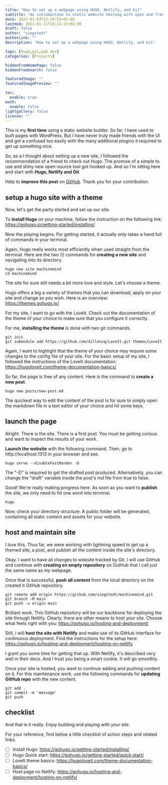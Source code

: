 ```yaml
---
title: "How to set up a webpage using HUGO, Netlify, and Git"
subtitle: "An introduction to static website hosting with open and free resources"
date: 2021-01-03T12:29:51+01:00
lastmod: 2021-01-11T18:21:23+01:00
draft: false
author: "siegstedt"
authorLink: ""
description: "How to set up a webpage using HUGO, Netlify, and Git"

tags: [hugo,git,web dev]
categories: [Projects]

hiddenFromHomePage: false
hiddenFromSearch: false

featuredImage: ""
featuredImagePreview: ""

toc:
  enable: true
math:
  enable: false
lightgallery: false
license: ""
---
```


This is my **first time** using a static website builder. So far, I have used to built pages with WordPress. But I have never truly made friends with the UI and got a confused too easily with the many additional plugins it required to get up something nice.

So, as a I thought about setting up a new site, I followed the recommendation of a friend to check out Hugo. The promise of a simple to use and shiny new open-source tool got hooked up. And so I'm sitting here and start with **Hugo, Netlify and Git**.

<!--more-->

Help to **improve this post** on [GitHub](https://github.com/siegstedt/machinemind/blob/main/content/posts/how_to_set_up_webpage_using_hugo_netlify_and_git.md). Thank you for your contribution.

## setup a hugo site with a theme

Now, let's get the party started and set up our site. 

To **install Hugo** on your machine, follow the instruction on the following link: https://gohugo.io/getting-started/installing/

Now the playing begins. For getting started, it actually only takes a hand full of commands in your terminal.

Again, Hugo really works most efficiently when used straight from the terminal. Here are the two (!) commands for **creating a new site** and navigating into its directory.

```
hugo new site machinemind
cd machinemind
```

The site for sure still needs a bit more love and style. Let's choose a theme.

Hugo offers a big a variety of themes that you can download, apply on your site and change as you wish. Here is an overview: https://themes.gohugo.io/

For my site, I want to go with the LoveIt. Check out the documentation of the theme of your choice to make sure that you configure it correctly.

For me, **installing the theme** is done with two git commands.

```
git init
git submodule add https://github.com/dillonzq/LoveIt.git themes/LoveIt
```

Again, I want to highlight that the theme of your choice may require some changes to the config file of your site. For the basic setup of my site, I followed the instructions of the LoveIt documentation: https://hugoloveit.com/theme-documentation-basics/

So far, the page is free of any content. Here is the command to **create a new post**.

```
hugo new posts/new-post.md
```

The quickest way to edit the content of the post is for sure to simply open the markdown file in a text editor of your choice and hit some keys.

## launch the page

Alright. There is the site. There is a first post. You must be getting curious and want to inspect the results of your work.

**Launch the website** with the following command. Then, go to http://localhost:1313 in your browser and see.

```
hugo serve --disableFastRender -D
```

The "-D" is required to get the drafted post produced. Alternatively, you can change the "draft" variable inside the post's md file from true to false.

Good! We're really making progress here. As soon as you want to **publish** the site, we only need to hit one word into terminal. 

```
hugo
```
Now, check your directory structure. A public folder will be generated, containing all static content and assets for your website. 

## host and maintain site

I love this. Thus far, we were working with lightning speed to get up a themed site, a post, and publish all the content inside the site's directory.

Okay. I want to have all changes to website tracked by Git. I will use GitHub and continue with **creating en empty repository** on GutHub that I call just the same name as my webpage.

Once that is successful, **push all content** from the local directory on the  created it GitHub repository.

```
git remote add origin https://github.com/siegstedt/machinemind.git
git branch -M main
git push -u origin main
```

Brilliant work. This GitHub repository will be our backbone for deploying the site through Netlify. Clearly, there are other means to host your site. Choose what feels right with you: https://gohugo.io/hosting-and-deployment/

Still, I will **host the site with Netlify** and make use of its GitHub interface for continuous deployment. Find the instructions for the setup here: https://gohugo.io/hosting-and-deployment/hosting-on-netlify

I grant you some time for getting that up. With Netlify, it's described very well in their docs. And I trust you being a smart cookie. It will go smoothly.

Once your site is hosted, you want to continue adding and pushing content on it. For this maintenance work, use the following commands for **updating GitHub repo** with the new content.

```
git add .
git commit -m 'message'
git push
```

## checklist

And that is it really. Enjoy building and playing with your site.

For your reference, find below a little checklist of action steps and related links.

- [ ] Install Hugo: https://gohugo.io/getting-started/installing/
- [ ] Hugo Quick start: https://gohugo.io/getting-started/quick-start/
- [ ] LoveIt theme basics: https://hugoloveit.com/theme-documentation-basics/
- [ ] Host page no Netlify: https://gohugo.io/hosting-and-deployment/hosting-on-netlify/